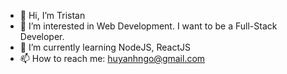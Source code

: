 - 👋 Hi, I’m Tristan
- 👀 I’m interested in Web Development. I want to be a Full-Stack Developer.
- 🌱 I’m currently learning NodeJS, ReactJS
- 📫 How to reach me: huyanhngo@gmail.com

<!-- - 💞️ I’m looking to collaborate on ... -->
<!---
tristanhuyanhngo/tristanhuyanhngo is a ✨ special ✨ repository because its `README.md` (this file) appears on your GitHub profile.
You can click the Preview link to take a look at your changes.
--->
